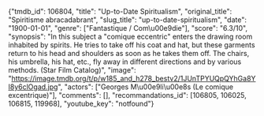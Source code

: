 {"tmdb_id": 106804, "title": "Up-to-Date Spiritualism", "original_title": "Spiritisme abracadabrant", "slug_title": "up-to-date-spiritualism", "date": "1900-01-01", "genre": ["Fantastique / Com\u00e9die"], "score": "6.3/10", "synopsis": "In this subject a \"comique eccentric\" enters the drawing room inhabited by spirits. He tries to take off his coat and hat, but these garments return to his head and shoulders as soon as he takes them off. The chairs, his umbrella, his hat, etc., fly away in different directions and by various methods. (Star Film Catalog)", "image": "https://image.tmdb.org/t/p/w185_and_h278_bestv2/1JUnTPYUQpQYhGa8YI8y6clOgad.jpg", "actors": ["Georges M\u00e9li\u00e8s (Le comique excentrique)"], "comments": [], "recommandations_id": [106805, 106025, 106815, 119968], "youtube_key": "notfound"}